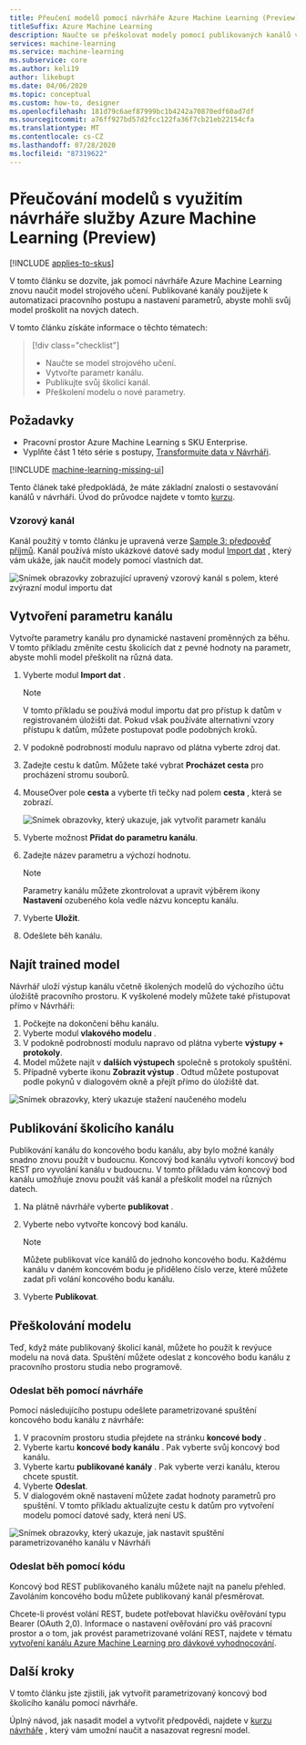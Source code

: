 ```yaml
---
title: Přeučení modelů pomocí návrháře Azure Machine Learning (Preview)
titleSuffix: Azure Machine Learning
description: Naučte se přeškolovat modely pomocí publikovaných kanálů v Návrháři Azure Machine Learning (Preview).
services: machine-learning
ms.service: machine-learning
ms.subservice: core
ms.author: keli19
author: likebupt
ms.date: 04/06/2020
ms.topic: conceptual
ms.custom: how-to, designer
ms.openlocfilehash: 181d79c6aef87999bc1b4242a70870edf60ad7df
ms.sourcegitcommit: a76ff927bd57d2fcc122fa36f7cb21eb22154cfa
ms.translationtype: MT
ms.contentlocale: cs-CZ
ms.lasthandoff: 07/28/2020
ms.locfileid: "87319622"
---
```

# <a name="retrain-models-with-azure-machine-learning-designer-preview"></a>Přeučování modelů s využitím návrháře služby Azure Machine Learning (Preview)
[!INCLUDE [applies-to-skus](../../includes/aml-applies-to-enterprise-sku.md)]

V tomto článku se dozvíte, jak pomocí návrháře Azure Machine Learning znovu naučit model strojového učení. Publikované kanály použijete k automatizaci pracovního postupu a nastavení parametrů, abyste mohli svůj model proškolit na nových datech. 

V tomto článku získáte informace o těchto tématech:

> [!div class="checklist"]
> * Naučte se model strojového učení.
> * Vytvořte parametr kanálu.
> * Publikujte svůj školicí kanál.
> * Přeškolení modelu o nové parametry.

## <a name="prerequisites"></a>Požadavky

* Pracovní prostor Azure Machine Learning s SKU Enterprise.
* Vyplňte část 1 této série s postupy, [Transformujte data v Návrháři](how-to-designer-transform-data.md).

[!INCLUDE [machine-learning-missing-ui](../../includes/machine-learning-missing-ui.md)]

Tento článek také předpokládá, že máte základní znalosti o sestavování kanálů v návrháři. Úvod do průvodce najdete v tomto [kurzu](tutorial-designer-automobile-price-train-score.md). 

### <a name="sample-pipeline"></a>Vzorový kanál

Kanál použitý v tomto článku je upravená verze [Sample 3: předpověď příjmů](samples-designer.md#classification). Kanál používá místo ukázkové datové sady modul [Import dat](algorithm-module-reference/import-data.md) , který vám ukáže, jak naučit modely pomocí vlastních dat.

![Snímek obrazovky zobrazující upravený vzorový kanál s polem, které zvýrazní modul importu dat](./media/how-to-retrain-designer/modified-sample-pipeline.png)

## <a name="create-a-pipeline-parameter"></a>Vytvoření parametru kanálu

Vytvořte parametry kanálu pro dynamické nastavení proměnných za běhu. V tomto příkladu změníte cestu školicích dat z pevné hodnoty na parametr, abyste mohli model přeškolit na různá data.

1. Vyberte modul **Import dat** .

    > [!NOTE]
    > V tomto příkladu se používá modul importu dat pro přístup k datům v registrovaném úložišti dat. Pokud však používáte alternativní vzory přístupu k datům, můžete postupovat podle podobných kroků.

1. V podokně podrobností modulu napravo od plátna vyberte zdroj dat.

1. Zadejte cestu k datům. Můžete také vybrat **Procházet cesta** pro procházení stromu souborů. 

1. MouseOver pole **cesta** a vyberte tři tečky nad polem **cesta** , která se zobrazí.

    ![Snímek obrazovky, který ukazuje, jak vytvořit parametr kanálu](media/how-to-retrain-designer/add-pipeline-parameter.png)

1. Vyberte možnost **Přidat do parametru kanálu**.

1. Zadejte název parametru a výchozí hodnotu.

   > [!NOTE]
   > Parametry kanálu můžete zkontrolovat a upravit výběrem ikony **Nastavení** ozubeného kola vedle názvu konceptu kanálu. 

1. Vyberte **Uložit**.

1. Odešlete běh kanálu.

## <a name="find-a-trained-model"></a>Najít trained model

Návrhář uloží výstup kanálu včetně školených modelů do výchozího účtu úložiště pracovního prostoru. K vyškolené modely můžete také přistupovat přímo v Návrháři:

1. Počkejte na dokončení běhu kanálu.
1. Vyberte modul **vlakového modelu** .
1. V podokně podrobností modulu napravo od plátna vyberte **výstupy + protokoly**.
1. Model můžete najít v **dalších výstupech** společně s protokoly spuštění.
1. Případně vyberte ikonu **Zobrazit výstup** . Odtud můžete postupovat podle pokynů v dialogovém okně a přejít přímo do úložiště dat. 

![Snímek obrazovky, který ukazuje stažení naučeného modelu](./media/how-to-retrain-designer/trained-model-view-output.png)

## <a name="publish-a-training-pipeline"></a>Publikování školicího kanálu

Publikování kanálu do koncového bodu kanálu, aby bylo možné kanály snadno znovu použít v budoucnu. Koncový bod kanálu vytvoří koncový bod REST pro vyvolání kanálu v budoucnu. V tomto příkladu vám koncový bod kanálu umožňuje znovu použít váš kanál a přeškolit model na různých datech.

1. Na plátně návrháře vyberte **publikovat** .
1. Vyberte nebo vytvořte koncový bod kanálu.

   > [!NOTE]
   > Můžete publikovat více kanálů do jednoho koncového bodu. Každému kanálu v daném koncovém bodu je přiděleno číslo verze, které můžete zadat při volání koncového bodu kanálu.

1. Vyberte **Publikovat**.

## <a name="retrain-your-model"></a>Přeškolování modelu

Teď, když máte publikovaný školicí kanál, můžete ho použít k revýuce modelu na nová data. Spuštění můžete odeslat z koncového bodu kanálu z pracovního prostoru studia nebo programově.

### <a name="submit-runs-by-using-the-designer"></a>Odeslat běh pomocí návrháře

Pomocí následujícího postupu odešlete parametrizované spuštění koncového bodu kanálu z návrháře:

1. V pracovním prostoru studia přejdete na stránku **koncové body** .
1. Vyberte kartu **koncové body kanálu** . Pak vyberte svůj koncový bod kanálu.
1. Vyberte kartu **publikované kanály** . Pak vyberte verzi kanálu, kterou chcete spustit.
1. Vyberte **Odeslat**.
1. V dialogovém okně nastavení můžete zadat hodnoty parametrů pro spuštění. V tomto příkladu aktualizujte cestu k datům pro vytvoření modelu pomocí datové sady, která není US.

![Snímek obrazovky, který ukazuje, jak nastavit spuštění parametrizovaného kanálu v Návrháři](./media/how-to-retrain-designer/published-pipeline-run.png)

### <a name="submit-runs-by-using-code"></a>Odeslat běh pomocí kódu

Koncový bod REST publikovaného kanálu můžete najít na panelu přehled. Zavoláním koncového bodu můžete publikovaný kanál přesměrovat.

Chcete-li provést volání REST, budete potřebovat hlavičku ověřování typu Bearer (OAuth 2,0). Informace o nastavení ověřování pro váš pracovní prostor a o tom, jak provést parametrizované volání REST, najdete v tématu [vytvoření kanálu Azure Machine Learning pro dávkové vyhodnocování](tutorial-pipeline-batch-scoring-classification.md#publish-and-run-from-a-rest-endpoint).

## <a name="next-steps"></a>Další kroky

V tomto článku jste zjistili, jak vytvořit parametrizovaný koncový bod školicího kanálu pomocí návrháře.

Úplný návod, jak nasadit model a vytvořit předpovědi, najdete v [kurzu návrháře](tutorial-designer-automobile-price-train-score.md) , který vám umožní naučit a nasazovat regresní model.
